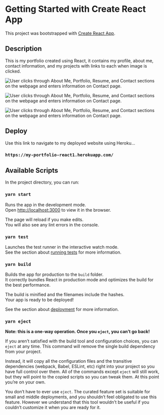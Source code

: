# Getting Started with Create React App

This project was bootstrapped with [Create React App](https://github.com/facebook/create-react-app).

## Description
This is my portfolio created using React, it contains my profile, about me, contact information, and my projects with links to each when image is clicked.

![User clicks through About Me, Portfolio, Resume, and Contact sections on the webpage and enters information on Contact page.](./img/react/portf-about.png)

![User clicks through About Me, Portfolio, Resume, and Contact sections on the webpage and enters information on Contact page.](./img/react/portf-home.png)

![User clicks through About Me, Portfolio, Resume, and Contact sections on the webpage and enters information on Contact page.](./img/react/portf-port.png)

## Deploy
Use this link to navigate to my deployed website using Heroku...
### `https://my-portfolio-react1.herokuapp.com/`

## Available Scripts

In the project directory, you can run:

### `yarn start`

Runs the app in the development mode.\
Open [http://localhost:3000](http://localhost:3000) to view it in the browser.

The page will reload if you make edits.\
You will also see any lint errors in the console.

### `yarn test`

Launches the test runner in the interactive watch mode.\
See the section about [running tests](https://facebook.github.io/create-react-app/docs/running-tests) for more information.

### `yarn build`

Builds the app for production to the `build` folder.\
It correctly bundles React in production mode and optimizes the build for the best performance.

The build is minified and the filenames include the hashes.\
Your app is ready to be deployed!

See the section about [deployment](https://facebook.github.io/create-react-app/docs/deployment) for more information.

### `yarn eject`

**Note: this is a one-way operation. Once you `eject`, you can’t go back!**

If you aren’t satisfied with the build tool and configuration choices, you can `eject` at any time. This command will remove the single build dependency from your project.

Instead, it will copy all the configuration files and the transitive dependencies (webpack, Babel, ESLint, etc) right into your project so you have full control over them. All of the commands except `eject` will still work, but they will point to the copied scripts so you can tweak them. At this point you’re on your own.

You don’t have to ever use `eject`. The curated feature set is suitable for small and middle deployments, and you shouldn’t feel obligated to use this feature. However we understand that this tool wouldn’t be useful if you couldn’t customize it when you are ready for it.


